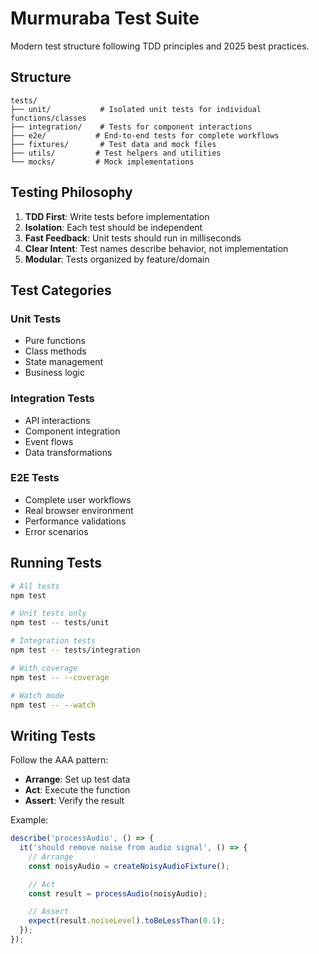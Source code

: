 # Murmuraba Test Suite

Modern test structure following TDD principles and 2025 best practices.

## Structure

```
tests/
├── unit/           # Isolated unit tests for individual functions/classes
├── integration/    # Tests for component interactions
├── e2e/           # End-to-end tests for complete workflows
├── fixtures/       # Test data and mock files
├── utils/         # Test helpers and utilities
└── mocks/         # Mock implementations
```

## Testing Philosophy

1. **TDD First**: Write tests before implementation
2. **Isolation**: Each test should be independent
3. **Fast Feedback**: Unit tests should run in milliseconds
4. **Clear Intent**: Test names describe behavior, not implementation
5. **Modular**: Tests organized by feature/domain

## Test Categories

### Unit Tests

- Pure functions
- Class methods
- State management
- Business logic

### Integration Tests

- API interactions
- Component integration
- Event flows
- Data transformations

### E2E Tests

- Complete user workflows
- Real browser environment
- Performance validations
- Error scenarios

## Running Tests

```bash
# All tests
npm test

# Unit tests only
npm test -- tests/unit

# Integration tests
npm test -- tests/integration

# With coverage
npm test -- --coverage

# Watch mode
npm test -- --watch
```

## Writing Tests

Follow the AAA pattern:

- **Arrange**: Set up test data
- **Act**: Execute the function
- **Assert**: Verify the result

Example:

```typescript
describe('processAudio', () => {
  it('should remove noise from audio signal', () => {
    // Arrange
    const noisyAudio = createNoisyAudioFixture();

    // Act
    const result = processAudio(noisyAudio);

    // Assert
    expect(result.noiseLevel).toBeLessThan(0.1);
  });
});
```
